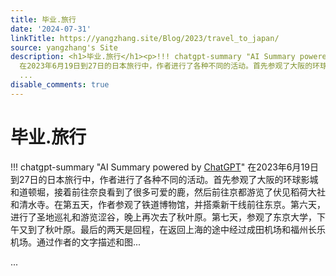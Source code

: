 ```yaml
---
title: 毕业.旅行
date: '2024-07-31'
linkTitle: https://yangzhang.site/Blog/2023/travel_to_japan/
source: yangzhang's Site
description: <h1>毕业.旅行</h1><p>!!! chatgpt-summary "AI Summary powered by <a href="https://chat.openai.com/">ChatGPT</a>"
  在2023年6月19日到27日的日本旅行中，作者进行了各种不同的活动。首先参观了大阪的环球影城和道顿堀，接着前往奈良看到了很多可爱的鹿，然后前往京都游览了伏见稻荷大社和清水寺。在第五天，作者参观了铁道博物馆，并搭乘新干线前往东京。第六天，进行了圣地巡礼和游览涩谷，晚上再次去了秋叶原。第七天，参观了东京大学，下午又到了秋叶原。最后的两天是回程，在返回上海的途中经过成田机场和福州长乐机场。通过作者的文字描述和图...</p>
  ...
disable_comments: true
---
```

<h1>毕业.旅行</h1><p>!!! chatgpt-summary "AI Summary powered by <a href="https://chat.openai.com/">ChatGPT</a>" 在2023年6月19日到27日的日本旅行中，作者进行了各种不同的活动。首先参观了大阪的环球影城和道顿堀，接着前往奈良看到了很多可爱的鹿，然后前往京都游览了伏见稻荷大社和清水寺。在第五天，作者参观了铁道博物馆，并搭乘新干线前往东京。第六天，进行了圣地巡礼和游览涩谷，晚上再次去了秋叶原。第七天，参观了东京大学，下午又到了秋叶原。最后的两天是回程，在返回上海的途中经过成田机场和福州长乐机场。通过作者的文字描述和图...</p> ...
